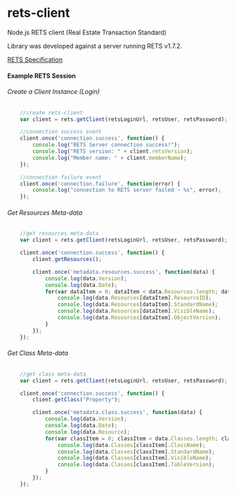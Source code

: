 rets-client
===========

Node.js RETS client (Real Estate Transaction Standard)

Library was developed against a server running RETS v1.7.2.

[RETS Specification](http://www.reso.org/specifications)

#### Example RETS Session


###### Create a Client Instance (Login)

```javascript
    //create rets-client
    var client = rets.getClient(retsLoginUrl, retsUser, retsPassword);

    //connection success event
    client.once('connection.success', function() {
        console.log("RETS Server connection success!");
        console.log("RETS version: " + client.retsVersion);
        console.log("Member name: " + client.memberName);
    });

    //connection failure event
    client.once('connection.failure', function(error) {
        console.log("connection to RETS server failed ~ %s", error);
    });
```    

###### Get Resources Meta-data

```javascript
    //get resources meta-data
    var client = rets.getClient(retsLoginUrl, retsUser, retsPassword);

    client.once('connection.success', function() {
        client.getResources();

        client.once('metadata.resources.success', function(data) {
            console.log(data.Version);
            console.log(data.Date);
            for(var dataItem = 0; dataItem < data.Resources.length; dataItem++) {
                console.log(data.Resources[dataItem].ResourceID);
                console.log(data.Resources[dataItem].StandardName);
                console.log(data.Resources[dataItem].VisibleName);
                console.log(data.Resources[dataItem].ObjectVersion);
            }
        });
    });

```

###### Get Class Meta-data

```javascript
    //get class meta-data
    var client = rets.getClient(retsLoginUrl, retsUser, retsPassword);

    client.once('connection.success', function() {
        client.getClass("Property");

        client.once('metadata.class.success', function(data) {
            console.log(data.Version);
            console.log(data.Date);
            console.log(data.Resource);
            for(var classItem = 0; classItem < data.Classes.length; classItem++) {
                console.log(data.Classes[classItem].ClassName);
                console.log(data.Classes[classItem].StandardName);
                console.log(data.Classes[classItem].VisibleName);
                console.log(data.Classes[classItem].TableVersion);
            }
        });
    });
```
